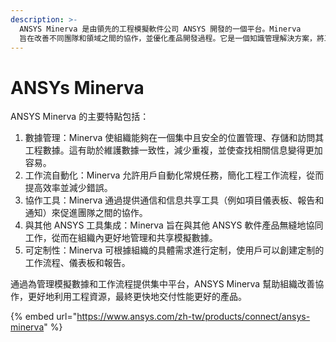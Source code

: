```yaml
---
description: >-
  ANSYS Minerva 是由領先的工程模擬軟件公司 ANSYS 開發的一個平台。Minerva
  旨在改善不同團隊和領域之間的協作，並優化產品開發過程。它是一個知識管理解決方案，將工程數據和工作流程集中管理，使組織能夠更好地管理模擬過程，跟踪項目進度並做出數據驅動的決策。
---
```


# ANSYs Minerva

ANSYS Minerva 的主要特點包括：

1. 數據管理：Minerva 使組織能夠在一個集中且安全的位置管理、存儲和訪問其工程數據。這有助於維護數據一致性，減少重複，並使查找相關信息變得更加容易。
2. 工作流自動化：Minerva 允許用戶自動化常規任務，簡化工程工作流程，從而提高效率並減少錯誤。
3. 協作工具：Minerva 通過提供通信和信息共享工具（例如項目儀表板、報告和通知）來促進團隊之間的協作。
4. 與其他 ANSYS 工具集成：Minerva 旨在與其他 ANSYS 軟件產品無縫地協同工作，從而在組織內更好地管理和共享模擬數據。
5. 可定制性：Minerva 可根據組織的具體需求進行定制，使用戶可以創建定制的工作流程、儀表板和報告。

通過為管理模擬數據和工作流程提供集中平台，ANSYS Minerva 幫助組織改善協作，更好地利用工程資源，最終更快地交付性能更好的產品。

{% embed url="https://www.ansys.com/zh-tw/products/connect/ansys-minerva" %}
